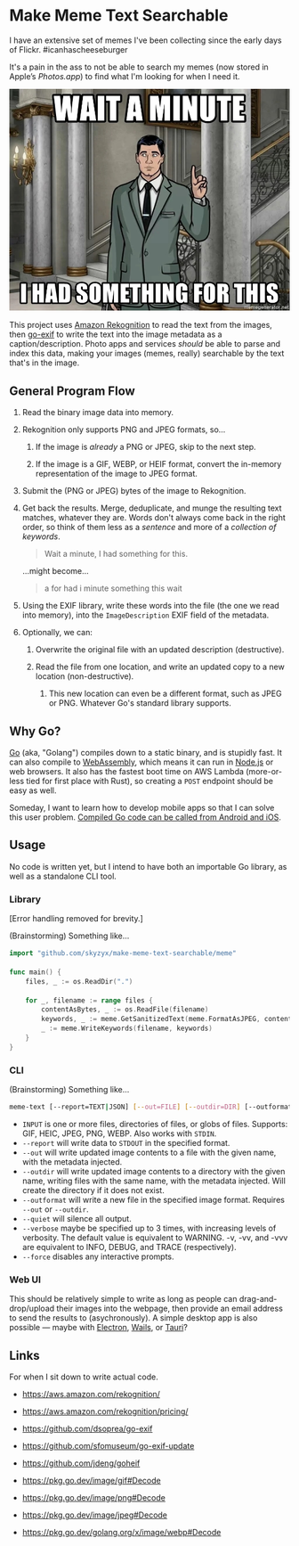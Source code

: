 # Make Meme Text Searchable

I have an extensive set of memes I've been collecting since the early days of Flickr. #icanhascheeseburger

It's a pain in the ass to not be able to search my memes (now stored in Apple’s _Photos.app_) to find what I'm looking for when I need it.

<div align="center"><img src="images/had-something2.jpg" alt="I had something for this."></div>

This project uses [Amazon Rekognition] to read the text from the images, then [go-exif](https://github.com/dsoprea/go-exif) to write the text into the image metadata as a caption/description. Photo apps and services _should_ be able to parse and index this data, making your images (memes, really) searchable by the text that's in the image.

## General Program Flow

1. Read the binary image data into memory.

1. Rekognition only supports PNG and JPEG formats, so…

    1. If the image is _already_ a PNG or JPEG, skip to the next step.

    1. If the image is a GIF, WEBP, or HEIF format, convert the in-memory representation of the image to JPEG format.

1. Submit the (PNG or JPEG) bytes of the image to Rekognition.

1. Get back the results. Merge, deduplicate, and munge the resulting text matches, whatever they are. Words don't always come back in the right order, so think of them less as a _sentence_ and more of a _collection of keywords_.

    > Wait a minute, I had something for this.

    …might become…

    > a for had i minute something this wait

1. Using the EXIF library, write these words into the file (the one we read into memory), into the `ImageDescription` EXIF field of the metadata.

1. Optionally, we can:

    1. Overwrite the original file with an updated description (destructive).

    1. Read the file from one location, and write an updated copy to a new location (non-destructive).

        1. This new location can even be a different format, such as JPEG or PNG. Whatever Go's standard library supports.

## Why Go?

[Go] (aka, "Golang") compiles down to a static binary, and is stupidly fast. It can also compile to [WebAssembly], which means it can run in [Node.js] or web browsers. It also has the fastest boot time on AWS Lambda (more-or-less tied for first place with Rust), so creating a `POST` endpoint should be easy as well.

Someday, I want to learn how to develop mobile apps so that I can solve this user problem. [Compiled Go code can be called from Android and iOS](https://github.com/golang/go/wiki/Mobile).

## Usage

No code is written yet, but I intend to have both an importable Go library, as well as a standalone CLI tool.

### Library

[Error handling removed for brevity.]

(Brainstorming) Something like…

```go
import "github.com/skyzyx/make-meme-text-searchable/meme"

func main() {
    files, _ := os.ReadDir(".")

    for _, filename := range files {
        contentAsBytes, _ := os.ReadFile(filename)
        keywords, _ := meme.GetSanitizedText(meme.FormatAsJPEG, contentAsBytes)
        _ := meme.WriteKeywords(filename, keywords)
    }
}
```

### CLI

(Brainstorming) Something like…

```bash
meme-text [--report=TEXT|JSON] [--out=FILE] [--outdir=DIR] [--outformat=GIF|HEIC|JPG|PNG|WEBP] [--quiet] [--verbose] [--force] INPUT...
```

* `INPUT` is one or more files, directories of files, or globs of files. Supports: GIF, HEIC, JPEG, PNG, WEBP. Also works with `STDIN`.
* `--report` will write data to `STDOUT` in the specified format.
* `--out` will write updated image contents to a file with the given name, with the metadata injected.
* `--outdir` will write updated image contents to a directory with the given name, writing files with the same name, with the metadata injected. Will create the directory if it does not exist.
* `--outformat` will write a new file in the specified image format. Requires `--out` or `--outdir`.
* `--quiet` will silence all output.
* `--verbose` maybe be specified up to 3 times, with increasing levels of verbosity. The default value is equivalent to WARNING. -v, -vv, and -vvv are equivalent to INFO, DEBUG, and TRACE (respectively).
* `--force` disables any interactive prompts.

### Web UI

This should be relatively simple to write as long as people can drag-and-drop/upload their images into the webpage, then provide an email address to send the results to (asychronously). A simple desktop app is also possible — maybe with [Electron](https://www.electronjs.org), [Wails](https://wails.io), or [Tauri](https://tauri.studio)?

## Links

For when I sit down to write actual code.

* <https://aws.amazon.com/rekognition/>
* <https://aws.amazon.com/rekognition/pricing/>
* <https://github.com/dsoprea/go-exif>
* <https://github.com/sfomuseum/go-exif-update>
* <https://github.com/jdeng/goheif>
* <https://pkg.go.dev/image/gif#Decode>
* <https://pkg.go.dev/image/png#Decode>
* <https://pkg.go.dev/image/jpeg#Decode>
* <https://pkg.go.dev/golang.org/x/image/webp#Decode>

  [Amazon Rekognition]: https://aws.amazon.com/rekognition/
  [Go]: https://go.dev
  [Node.js]: https://nodejs.org
  [WebAssembly]: https://webassembly.org
